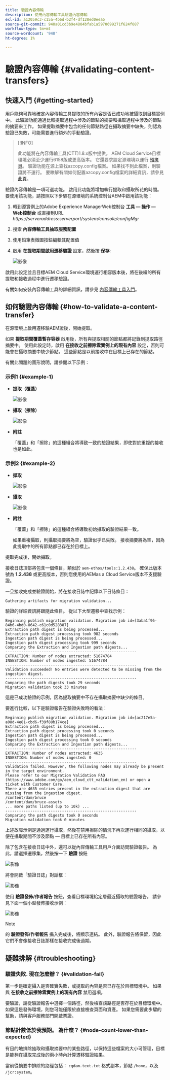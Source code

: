 ```yaml
---
title: 驗證內容傳輸
description: 使用內容傳輸工具驗證內容傳輸
exl-id: a12059c3-c15a-4b6d-b2f4-df128ed0eea5
source-git-commit: 940a01cd3b9e4804bfab1a5970699271f624f087
workflow-type: tm+mt
source-wordcount: '948'
ht-degree: 1%

---
```


# 驗證內容傳輸 {#validating-content-transfers}

## 快速入門 {#getting-started}

用戶能夠可靠地確定內容傳輸工具提取的所有內容是否已成功地被攝取到目標實例中。 此驗證功能通過比較提取過程中涉及的節點的摘要和攝取過程中涉及的節點的摘要來工作。 如果提取摘要中包含的任何節點路徑在攝取摘要中缺失，則認為驗證已失敗，可能需要進行額外的手動驗證。

>[!INFO]
>
>此功能將在內容傳輸工具(CTT)1.8.x版中提供。 AEM Cloud Service目標環境必須至少運行6158版或更高版本。 它還要求設定源環境以運行 [預拷貝](/help/journey-migration/content-transfer-tool/using-content-transfer-tool/handling-large-content-repositories.md#setting-up-pre-copy-step)。 驗證功能在源上查找azcopy.config檔案。 如果找不到此檔案，則驗證將不運行。 要瞭解有關如何配置azcopy.config檔案的詳細資訊，請參見 [此頁](/help/journey-migration/content-transfer-tool/using-content-transfer-tool/handling-large-content-repositories.md#configure-azcopy-config-file)。

驗證內容傳輸是一項可選功能。 啟用此功能將增加執行提取和攝取所花的時間。 要使用該功能，請按照以下步驟在源環境的系統控制台AEM中啟用該功能：

1. 轉到源實例上的Adobe Experience ManagerWeb控制台 **工具 — 操作 — Web控制台** 或直接到URL *https://serveraddress:serverport/system/console/configMgr*
1. 搜索 **內容傳輸工具抽取服務配置**
1. 使用鉛筆表徵圖按鈕編輯其配置值
1. 啟用 **在提取期間啟用遷移驗證** 設定，然後按 **保存**:

   ![影像](/help/journey-migration/content-transfer-tool/assets/CTTvalidation1.png)

啟用此設定並且目標AEM Cloud Service環境運行相容版本後，將在後續的所有提取和接收過程中進行遷移驗證。

有關如何安裝內容傳輸工具的詳細資訊，請參見 [內容傳輸工具入門](/help/journey-migration/content-transfer-tool/using-content-transfer-tool/getting-started-content-transfer-tool.md)。

## 如何驗證內容傳輸 {#how-to-validate-a-content-transfer}

在源環境上啟用遷移驗AEM證後，開始提取。

如果 **提取期間覆蓋暫存容器** 啟用後，所有與提取相關的節點都將記錄到提取路徑摘要中。 使用此設定時，啟用 **在接收之前擦除雲實例上的現有內容** 設定，否則可能會在攝取摘要中缺少節點。 這些節點是以前接收中在目標上已存在的節點。

有關此問題的圖形說明，請參閱以下示例：

### 示例1 {#example-1}

* **提取（覆蓋）**

   ![影像](/help/journey-migration/content-transfer-tool/assets/CTTextractionoverwrite.png)

* **攝取（擦除）**

   ![影像](/help/journey-migration/content-transfer-tool/assets/CTTingestionwipe.png)

* **附註**

   「覆蓋」和「擦除」的這種組合將導致一致的驗證結果，即使對於重複的接收也是如此。

### 示例2 {#example-2}

* **擷取**

   ![影像](/help/journey-migration/content-transfer-tool/assets/CTTextraction.png)

* **攝取**

   ![影像](/help/journey-migration/content-transfer-tool/assets/CTTingestion.png)

* **附註**

   「覆蓋」和「擦除」的這種組合將導致初始攝取的驗證結果一致。

   如果重複攝取，則攝取摘要將為空，驗證似乎已失敗。 接收摘要將為空，因為此提取中的所有節點都已存在於目標上。

提取完成後，開始攝取。

接收日誌頂部將包含一個條目，類似於 `aem-ethos/tools:1.2.438`。 確保此版本號為 **1.2.438** 或更高版本，否則您使用的AEMas a Cloud Service版本不支援驗證。

一旦接收完成並驗證開始，將在接收日誌中記錄以下日誌條目：

```
Gathering artifacts for migration validation...  
```

驗證的詳細資訊將跟隨此條目。 從以下大型遷移中查找示例：

```
Beginning publish migration validation. Migration job id=[3aba1f96-84b6-4bd0-8642-c61c0d528387]
Extraction path digest is being processed...
Extraction path digest processing took 982 seconds
Ingestion path digest is being processed...
Ingestion path digest processing took 999 seconds
Comparing the Extraction and Ingestion path digests...
----------------------------------------------------------
EXTRACTION: Number of nodes extracted: 51674784
INGESTION: Number of nodes ingested: 51674784
----------------------------------------------------------
Validation succeeded! No entries were detected to be missing from the ingestion digest.
----------------------------------------------------------
Comparing the path digests took 29 seconds
Migration validation took 33 minutes
```

這是已成功驗證的示例，因為提取摘要中不存在攝取摘要中缺少的條目。

要進行比較，以下是驗證報告在驗證失敗時的看法：

```
Beginning publish migration validation. Migration job id=[ac217e5a-a08d-4e81-cbd6-f39f88b174ce]
Extraction path digest is being processed...
Extraction path digest processing took 0 seconds
Ingestion path digest is being processed...
Ingestion path digest processing took 0 seconds
Comparing the Extraction and Ingestion path digests...
----------------------------------------------------------
EXTRACTION: Number of nodes extracted: 4635
INGESTION: Number of nodes ingested: 0
----------------------------------------------------------
Validation failed. However, the following nodes may already be present in the target environment.
Please refer to our Migration Validation FAQ (https://www.adobe.com/go/aem_cloud_ctt_validation_en) or open a ticket with Customer Care.
There are 4635 entries present in the extraction digest that are missing from the ingestion digest.
/content/dam/bruce
/content/dam/bruce-assets
... more paths listed (up to 10k) ...
----------------------------------------------------------
Comparing the path digests took 0 seconds
Migration validation took 0 minutes
```

上述故障示例是通過運行攝取，然後在禁用擦除的情況下再次運行相同的攝取，以便在攝取期間不涉及節點 — 目標上已存在所有內容。

除了包含在接收日誌中外，還可以從內容傳輸工具用戶介面訪問驗證報告。 為此，請選擇遷移集，然後按一下 **驗證** 按鈕


![影像](/help/journey-migration/content-transfer-tool/assets/CTTvalidatebutton.png)

將會開啟「驗證日誌」對話框：

![影像](/help/journey-migration/content-transfer-tool/assets/CTTvalidationlogs.png)

使用 **驗證發佈/作者報告** 按鈕，查看目標環境給定層最近攝取的驗證報告。 請參見下面一個小型發佈接收示例：

![影像](/help/journey-migration/content-transfer-tool/assets/CTTvalidationreport.png)

>[!NOTE]
>
>的 **驗證發佈/作者報告** 攝入完成後，將顯示連結。 此外，驗證報告將保留，因此它們不會像接收日誌那樣在接收完成後過期。

## 疑難排解 {#troubleshooting}

### 驗證失敗. 現在怎麼辦？ {#validation-fail}

第一步是確定攝入是否確實失敗，或提取的內容是否已存在於目標環境中。 如果與 **在接收之前擦除雲實例上的現有內容** 禁用選項。

要驗證，請從驗證報告中選擇一個路徑，然後檢查該路徑是否存在於目標環境中。 如果這是發佈環境，則您可能僅限於直接檢查頁面和資產。 如果您需要此步驟的幫助，請與客戶服務部門開啟票證。

### 節點計數低於我預期。 為什麼？ {#node-count-lower-than-expected}

有目的地排除抽取和攝取摘要中的某些路徑，以保持這些檔案的大小可管理，目標是能夠在攝取完成後的兩小時內計算遷移驗證結果。

當前從摘要中排除的路徑包括： `cqdam.text.txt` 格式副本，節點 `/home`，以及 `/jcr:system`。
